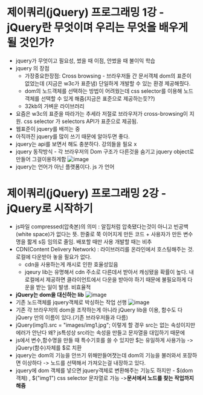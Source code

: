 # 제이쿼리(jQuery) 프로그래밍 1강 - jQuery란 무엇이며 우리는 무엇을 배우게 될 것인가?
* jquery가 무엇이고 필요성, 썼을 때 이점, 안썼을 때 불이익 학습
* jquery 의 장점
   * 가장중요한장점: Cross browsing - 브라우저들 간 문서객체 dom의 표준이 없었는데 (지금은 w3c가 표준냄) 단일하게 개발할 수 있는 환경 제공해줬다.
   * dom의 노드객체를 선택하는 방법이 어려웠는데 css selector를 이용해 노드객체를 선택할 수 있게 해줌(지금은 표준으로 제공하는듯??)
   * 32kb의 가벼운 라이브러리
* 요즘은 w3c의 표준을 따라가는 추세라 저절로 브라우저가 cross-browsing이 지원. css selector 가  selectors API가 표준으로 제공됨.
* 웹표준이 jquery를 배끼는 중
* 아직까진 jquery를 많이 쓰기 때문에 알아두면 좋다.
* jquery는 api를 보면서 해도 충분하다. 강의들을 필요 x
* jquery 동작방식 - 각 브라우저의 Dom 구조가 다른것을 숨기고 jquery object로 만들어 그걸이용하게함
![image](https://github.com/resti999/TIL/assets/40667871/e34abe10-f83b-486a-8109-b1d3fa02a1e8)
* jquery는 언어가 아닌 플랫폼이다. js 가 언어

# 제이쿼리(jQuery) 프로그래밍 2강 - jQuery로 시작하기
* js파일 compressed(압축본)의 의미 : 알집처럼 압축됐다는것이 아니고  빈공백(white space)가 없다는 뜻. 한줄로 쭉 이어지게 만든 코드 + 사용자가 만든 변수명을 짧게 s등 임의로 줄임. 배포할 때만 사용 개발할 때는 비추
* CDN(Content Delivery Network) : 라이브러리를 온라인에서 호스팅해주는 것. 로컬에 다운받아 놓을 필요가 없다.
   * cdn을 사용하는게 캐시로 인한 효율성있음
   * jqeury lib는 유명해서 cdn 주소로 다른데서 받아서 캐싱됐을 확률이 높다. 내 로컬에서 제공하면 클라이언트에서 다운을 받아야 하기 때문에 불필요하게 다운을 받는 일이 발생. 비효율적 
* **jQuery는 dom을 대신하는 lib**
![image](https://github.com/resti999/TIL/assets/40667871/d81d02c4-1e25-4b4a-93f5-07f58a1f9626)
* 기존 노드객체를 jquery객체로 박싱하는 작업 선행
![image](https://github.com/resti999/TIL/assets/40667871/25bab3b7-3d42-4854-83fc-b63bcad09486)
* 기존 각 브라우저의 dom을 조작하는게 아니라 jQuery lib을 이용, 함수도 다 jQuery 만의 이름이 있다.(기존 브라우저들과 다름)
* jQuery(img1).src = "images/img1.jpg"; 이렇게 할 경우 src는 없는 속성이지만 에러가 안난다 왜?  js특성상 src라는  속성을 만들고 문자열을 대입하기 때문에 
* js에서 변수,함수명을 만들 때 특수기호를 쓸 수 있지만 $는 유일하게 사용가능  ->  jQuery(함수)자체를 $로 치환
* jquery는 dom의 기능을 안쓰기 위해만들어졋는데 dom의 기능을 불러와서 포장하면 이상하다 -> 노드를 선택해서 가져오는걸 내장하고 있다.
* jquery에 dom 객체를 넣으면 jquery객체로 변환해주는 기능도 하지만 - $(dom객체)   ,  $("img1") css selector 문자열로 가능 ->**문서에서 노드를 찾는 작업까지 해줌**

